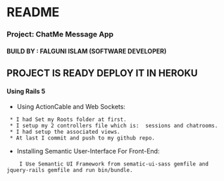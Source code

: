 # README

### Project: ChatMe Message App


#### BUILD BY : FALGUNI ISLAM (SOFTWARE DEVELOPER)

## PROJECT IS READY DEPLOY IT IN HEROKU

#### Using Rails 5

*   Using ActionCable and Web Sockets:

```
 * I had Set my Roots folder at first.
 * I setup my 2 controllers file which is:  sessions and chatrooms.
 * I had setup the associated views.
 * At last I commit and push to my github repo.

```


*   Installing Semantic User-Interface For Front-End:

```
    I Use Semantic UI Framework from sematic-ui-sass gemfile and jquery-rails gemfile and run bin/bundle.
```

